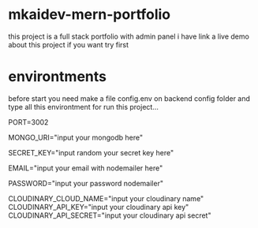 # mkaidev-mern-portfolio
this project is a full stack portfolio with admin panel
i have link a live demo about this project if you want try first

# environtments
before start you need make a file config.env on backend config folder
and type all this environtment for run this project...

PORT=3002

MONGO_URI="input your mongodb here"

SECRET_KEY="input random your secret key here"

EMAIL="input your email with nodemailer here"

PASSWORD="input your password nodemailer"

CLOUDINARY_CLOUD_NAME="input your cloudinary name"
CLOUDINARY_API_KEY="input your cloudinary api key"
CLOUDINARY_API_SECRET="input your cloudinary api secret"
